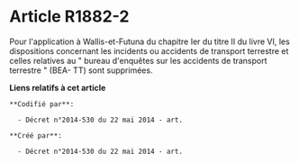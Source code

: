 # Article R1882-2

Pour l'application à Wallis-et-Futuna du chapitre Ier du titre II du livre VI, les dispositions concernant les incidents ou
accidents de transport terrestre et celles relatives au " bureau d'enquêtes sur les accidents de transport terrestre " (BEA-
TT) sont supprimées.

**Liens relatifs à cet article**

	**Codifié par**:

	  - Décret n°2014-530 du 22 mai 2014 - art.

	**Créé par**:

	  - Décret n°2014-530 du 22 mai 2014 - art.
